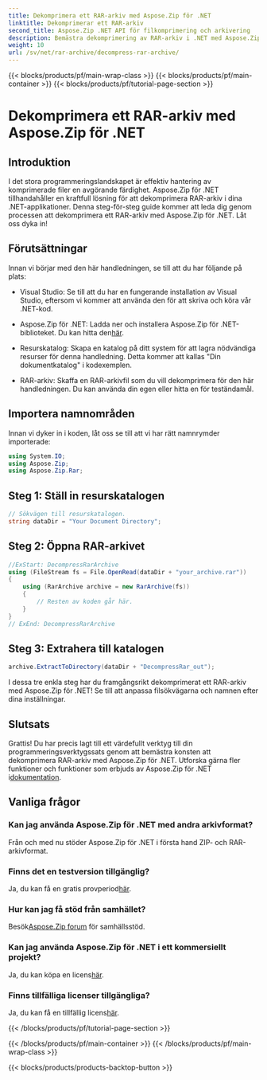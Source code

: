 ```yaml
---
title: Dekomprimera ett RAR-arkiv med Aspose.Zip för .NET
linktitle: Dekomprimerar ett RAR-arkiv
second_title: Aspose.Zip .NET API för filkomprimering och arkivering
description: Bemästra dekomprimering av RAR-arkiv i .NET med Aspose.Zip. Steg-för-steg-guide för effektiv filhantering. Ladda ner nu!
weight: 10
url: /sv/net/rar-archive/decompress-rar-archive/
---
```


{{< blocks/products/pf/main-wrap-class >}}
{{< blocks/products/pf/main-container >}}
{{< blocks/products/pf/tutorial-page-section >}}

# Dekomprimera ett RAR-arkiv med Aspose.Zip för .NET


## Introduktion

I det stora programmeringslandskapet är effektiv hantering av komprimerade filer en avgörande färdighet. Aspose.Zip för .NET tillhandahåller en kraftfull lösning för att dekomprimera RAR-arkiv i dina .NET-applikationer. Denna steg-för-steg guide kommer att leda dig genom processen att dekomprimera ett RAR-arkiv med Aspose.Zip för .NET. Låt oss dyka in!

## Förutsättningar

Innan vi börjar med den här handledningen, se till att du har följande på plats:

- Visual Studio: Se till att du har en fungerande installation av Visual Studio, eftersom vi kommer att använda den för att skriva och köra vår .NET-kod.

-  Aspose.Zip för .NET: Ladda ner och installera Aspose.Zip för .NET-biblioteket. Du kan hitta den[här](https://releases.aspose.com/zip/net/).

- Resurskatalog: Skapa en katalog på ditt system för att lagra nödvändiga resurser för denna handledning. Detta kommer att kallas "Din dokumentkatalog" i kodexemplen.

- RAR-arkiv: Skaffa en RAR-arkivfil som du vill dekomprimera för den här handledningen. Du kan använda din egen eller hitta en för teständamål.

## Importera namnområden

Innan vi dyker in i koden, låt oss se till att vi har rätt namnrymder importerade:

```csharp
using System.IO;
using Aspose.Zip;
using Aspose.Zip.Rar;
```

## Steg 1: Ställ in resurskatalogen

```csharp
// Sökvägen till resurskatalogen.
string dataDir = "Your Document Directory";
```

## Steg 2: Öppna RAR-arkivet

```csharp
//ExStart: DecompressRarArchive
using (FileStream fs = File.OpenRead(dataDir + "your_archive.rar"))
{
    using (RarArchive archive = new RarArchive(fs))
    {
        // Resten av koden går här.
    }
}
// ExEnd: DecompressRarArchive
```

## Steg 3: Extrahera till katalogen

```csharp
archive.ExtractToDirectory(dataDir + "DecompressRar_out");
```

I dessa tre enkla steg har du framgångsrikt dekomprimerat ett RAR-arkiv med Aspose.Zip för .NET! Se till att anpassa filsökvägarna och namnen efter dina inställningar.

## Slutsats

 Grattis! Du har precis lagt till ett värdefullt verktyg till din programmeringsverktygssats genom att bemästra konsten att dekomprimera RAR-arkiv med Aspose.Zip för .NET. Utforska gärna fler funktioner och funktioner som erbjuds av Aspose.Zip för .NET i[dokumentation](https://reference.aspose.com/zip/net/).

## Vanliga frågor

### Kan jag använda Aspose.Zip för .NET med andra arkivformat?
Från och med nu stöder Aspose.Zip för .NET i första hand ZIP- och RAR-arkivformat.

### Finns det en testversion tillgänglig?
 Ja, du kan få en gratis provperiod[här](https://releases.aspose.com/).

### Hur kan jag få stöd från samhället?
 Besök[Aspose.Zip forum](https://forum.aspose.com/c/zip/37) för samhällsstöd.

### Kan jag använda Aspose.Zip för .NET i ett kommersiellt projekt?
 Ja, du kan köpa en licens[här](https://purchase.aspose.com/buy).

### Finns tillfälliga licenser tillgängliga?
 Ja, du kan få en tillfällig licens[här](https://purchase.aspose.com/temporary-license/).

{{< /blocks/products/pf/tutorial-page-section >}}

{{< /blocks/products/pf/main-container >}}
{{< /blocks/products/pf/main-wrap-class >}}

{{< blocks/products/products-backtop-button >}}

